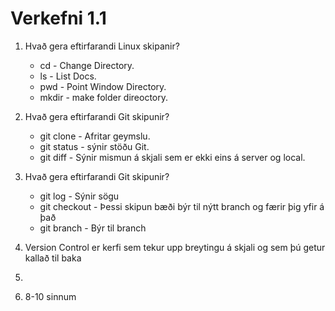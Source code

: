 # Verkefni 1.1

1. Hvað gera eftirfarandi Linux skipanir?
    * cd - Change Directory.
    * ls - List Docs.
    * pwd - Point Window Directory.
    * mkdir - make  folder direoctory.
2. Hvað gera eftirfarandi Git skipunir?
    * git clone - Afritar geymslu.
    * git status - sýnir stöðu Git.
    * git diff - Sýnir mismun á skjali sem er ekki eins á server og local.
3. Hvað gera eftirfarandi Git skipunir?
    * git log - Sýnir sögu 
    * git checkout - Þessi skipun bæði býr til nýtt branch og færir þig yfir á það
    * git branch - Býr til branch
4. Version Control er kerfi sem tekur upp breytingu á skjali og sem þú getur kallað til baka

5. 

6. 8-10 sinnum
